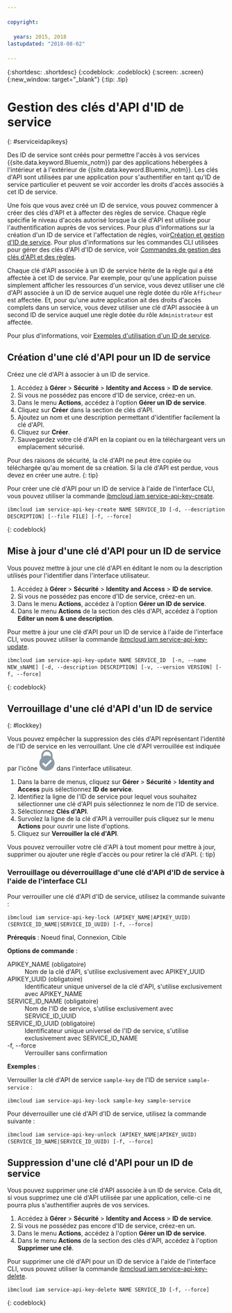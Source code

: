 ```yaml
---

copyright:

  years: 2015, 2018
lastupdated: "2018-08-02"

---
```


{:shortdesc: .shortdesc}
{:codeblock: .codeblock}
{:screen: .screen}
{:new_window: target="_blank"}
{:tip: .tip}


# Gestion des clés d'API d'ID de service
{: #serviceidapikeys}

Des ID de service sont créés pour permettre l'accès à vos services {{site.data.keyword.Bluemix_notm}} par des applications hébergées à l'intérieur et à l'extérieur de {{site.data.keyword.Bluemix_notm}}. Les clés d'API sont utilisées par une application pour s'authentifier en tant qu'ID de service particulier et peuvent se voir accorder les droits d'accès associés à cet ID de service.

Une fois que vous avez créé un ID de service, vous pouvez commencer à créer des clés d'API et à affecter des règles de service. Chaque règle spécifie le niveau d'accès autorisé lorsque la clé d'API est utilisée pour l'authentification auprès de vos services. Pour plus d'informations sur la création d'un ID de service et l'affectation de règles, voir[Création et gestion d'ID de service](/docs/iam/serviceid.html#serviceids). Pour plus d'informations sur les commandes CLI utilisées pour gérer des clés d'API d'ID de service, voir [Commandes de gestion des clés d'API et des règles](/docs/cli/reference/ibmcloud/cli_api_policy.html#ibmcloud_commands_iam).

Chaque clé d'API associée à un ID de service hérite de la règle qui a été affectée à cet ID de service. Par exemple, pour qu'une application puisse simplement afficher les ressources d'un service, vous devez utiliser une clé d'API associée à un ID de service auquel une règle dotée du rôle `Afficheur` est affectée. Et, pour qu'une autre application ait des droits d'accès complets dans un service, vous devez utiliser une clé d'API associée à un second ID de service auquel une règle dotée du rôle `Administrateur` est affectée.

Pour plus d'informations, voir [Exemples d'utilisation d'un ID de service](/docs/iam/serviceid.html#examples-of-how-to-use-a-service-id).

## Création d'une clé d'API pour un ID de service

Créez une clé d'API à associer à un ID de service.

1. Accédez à **Gérer** &gt; **Sécurité** &gt; **Identity and Access** &gt; **ID de service**.
2. Si vous ne possédez pas encore d'ID de service, créez-en un.
3. Dans le menu **Actions**, accédez à l'option **Gérer un ID de service**.
4. Cliquez sur **Créer** dans la section de clés d'API.
5. Ajoutez un nom et une description permettant d'identifier facilement la clé d'API.
6. Cliquez sur **Créer**.
7. Sauvegardez votre clé d'API en la copiant ou en la téléchargeant vers un emplacement sécurisé.

Pour des raisons de sécurité, la clé d'API ne peut être copiée ou téléchargée qu'au moment de sa création. Si la clé d'API est perdue, vous devez en créer une autre.
{: tip}

Pour créer une clé d'API pour un ID de service à l'aide de l'interface CLI, vous pouvez utiliser la commande [ibmcloud iam service-api-key-create](/docs/cli/reference/ibmcloud/cli_api_policy.html#ibmcloud_iam_api_key_create).
```
ibmcloud iam service-api-key-create NAME SERVICE_ID [-d, --description DESCRIPTION] [--file FILE] [-f, --force]
```
{: codeblock}

## Mise à jour d'une clé d'API pour un ID de service

Vous pouvez mettre à jour une clé d'API en éditant le nom ou la description utilisés pour l'identifier dans l'interface utilisateur.

1. Accédez à **Gérer** &gt; **Sécurité** &gt; **Identity and Access** &gt; **ID de service**.
2. Si vous ne possédez pas encore d'ID de service, créez-en un.
3. Dans le menu **Actions**, accédez à l'option **Gérer un ID de service**.
4. Dans le menu **Actions** de la section des clés d'API, accédez à l'option **Editer un nom & une description**.

Pour mettre à jour une clé d'API pour un ID de service à l'aide de l'interface CLI, vous pouvez utiliser la commande [ibmcloud iam service-api-key-update](/docs/cli/reference/ibmcloud/cli_api_policy.html#ibmcloud_iam_api_key_update).
```
ibmcloud iam service-api-key-update NAME SERVICE_ID  [-n, --name NEW_sNAME] [-d, --description DESCRIPTION] [-v, --version VERSION] [-f, --force]
```
{: codeblock}

## Verrouillage d'une clé d'API d'un ID de service
{: #lockkey}

Vous pouvez empêcher la suppression des clés d'API représentant l'identité de l'ID de service en les verrouillant. Une clé d'API verrouillée est indiquée par l'icône ![Icône Verrouillé](images/locked.svg "Verrouillé") dans l'interface utilisateur.

1. Dans la barre de menus, cliquez sur **Gérer** &gt; **Sécurité** &gt; **Identity and Access** puis sélectionnez **ID de service**.
2. Identifiez la ligne de l'ID de service pour lequel vous souhaitez sélectionner une clé d'API puis sélectionnez le nom de l'ID de service.
3. Sélectionnez **Clés d'API**.
4. Survolez la ligne de la clé d'API à verrouiller puis cliquez sur le menu **Actions** pour ouvrir une liste d'options.
5. Cliquez sur **Verrouiller la clé d'API**.

Vous pouvez verrouiller votre clé d'API à tout moment pour mettre à jour, supprimer ou ajouter une règle d'accès ou pour retirer la clé d'API.
{: tip}

### Verrouillage ou déverrouillage d'une clé d'API d'ID de service à l'aide de l'interface CLI

Pour verrouiller une clé d'API d'ID de service, utilisez la commande suivante :

```
ibmcloud iam service-api-key-lock (APIKEY_NAME|APIKEY_UUID) (SERVICE_ID_NAME|SERVICE_ID_UUID) [-f, --force]
```

<strong>Prérequis</strong> : Noeud final, Connexion, Cible

<strong>Options de commande</strong> :
<dl>
  <dt>APIKEY_NAME (obligatoire)</dt>
  <dd>Nom de la clé d'API, s'utilise exclusivement avec APIKEY_UUID</dd>
  <dt>APIKEY_UUID (obligatoire)</dt>
  <dd>Identificateur unique universel de la clé d'API, s'utilise exclusivement avec APIKEY_NAME</dd>
  <dt>SERVICE_ID_NAME (obligatoire)</dt>
  <dd>Nom de l'ID de service, s'utilise exclusivement avec SERVICE_ID_UUID</dd>
  <dt>SERVICE_ID_UUID (obligatoire)</dt>
  <dd>Identificateur unique universel de l'ID de service, s'utilise exclusivement avec SERVICE_ID_NAME</dd>
  <dt>-f, --force</dt>
  <dd>Verrouiller sans confirmation</dd>
</dl>

<strong>Exemples</strong> :

Verrouiller la clé d'API de service `sample-key` de l'ID de service `sample-service` :

```
ibmcloud iam service-api-key-lock sample-key sample-service
```

Pour déverrouiller une clé d'API d'ID de service, utilisez la commande suivante :

```
ibmcloud iam service-api-key-unlock (APIKEY_NAME|APIKEY_UUID) (SERVICE_ID_NAME|SERVICE_ID_UUID) [-f, --force]
```


## Suppression d'une clé d'API pour un ID de service

Vous pouvez supprimer une clé d'API associée à un ID de service. Cela dit, si vous supprimez une clé d'API utilisée par une application, celle-ci ne pourra plus s'authentifier auprès de vos services.

1. Accédez à **Gérer** &gt; **Sécurité** &gt; **Identity and Access** &gt; **ID de service**.
2. Si vous ne possédez pas encore d'ID de service, créez-en un.
3. Dans le menu **Actions**, accédez à l'option **Gérer un ID de service**.
4. Dans le menu **Actions** de la section des clés d'API, accédez à l'option **Supprimer une clé**.

Pour supprimer une clé d'API pour un ID de service à l'aide de l'interface CLI, vous pouvez utiliser la commande [ibmcloud iam service-api-key-delete](/docs/cli/reference/ibmcloud/cli_api_policy.html#ibmcloud_iam_api_key_delete).
```
ibmcloud iam service-api-key-delete NAME SERVICE_ID [-f, --force]
```
{: codeblock}
